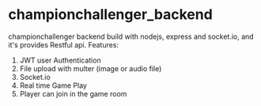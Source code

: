 # championchallenger_backend

championchallenger backend build with nodejs, express and socket.io, and it's provides Restful api.
Features:
1. JWT user Authentication
2. File upload with multer (image or audio file)
3. Socket.io
4. Real time Game Play
5. Player can join in the game room
